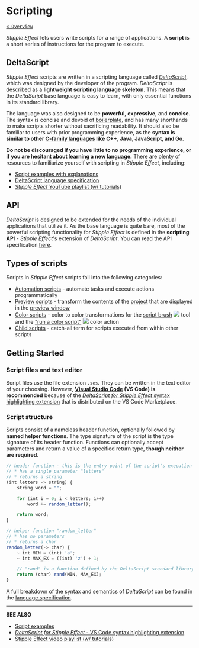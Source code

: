 # Scripting

[`< Overview`](./README.md)

*Stipple Effect* lets users write scripts for a range of applications. A **script** is a short series of instructions for the program to execute.

## DeltaScript

*Stipple Effect* scripts are written in a scripting language called [*DeltaScript*](https://github.com/jbunke/deltascript), which was designed by the developer of the program. *DeltaScript* is described as a **lightweight scripting language skeleton**. This means that the *DeltaScript* base language is easy to learn, with only essential functions in its standard library. <!-- TODO - standard library link -->

The language was also designed to be **powerful**, **expressive**, and **concise**. The syntax is concise and devoid of [boilerplate](https://en.wikipedia.org/wiki/Boilerplate_code), and has many shorthands to make scripts shorter without sacrificing readability. It should also be familiar to users with prior programming experience, as the **syntax is similar to other [C-family languages](https://en.wikipedia.org/wiki/List_of_C-family_programming_languages) like C++, Java, JavaScript, and Go**.

**Do not be discouraged if you have little to no programming experience, or if you are hesitant about learning a new language.** There are plenty of resources to familiarize yourself with scripting in _Stipple Effect_, including:

* [Script examples with explanations](https://github.com/jbunke/se-script-examples)
* [DeltaScript language specification](https://github.com/jbunke/deltascript/blob/master/docs/lang-spec.md)
* [*Stipple Effect* YouTube playlist (w/ tutorials)](https://www.youtube.com/playlist?list=PLy71S74rTLnPEwYYtAXvh2er8QBvWIwRL)

## API

*DeltaScript* is designed to be extended for the needs of the individual applications that utilize it. As the base language is quite bare, most of the powerful scripting functionality for *Stipple Effect* is defined in the **scripting API** - *Stipple Effect*'s extension of *DeltaScript*. You can read the API specification [here](../api/).

## Types of scripts

Scripts in *Stipple Effect* scripts fall into the following categories:

* [Automation scripts](./automation-scripts.md) - automate tasks and execute actions programmatically
* [Preview scripts](./preview-scripts.md) - transform the contents of the [project](./project.md) that are displayed in the [preview window](./preview-window.md)
* [Color scripts](./color-scripts.md) - color to color transformations for the [script brush](./script-brush.md) ![](https://raw.githubusercontent.com/jbunke/stipple-effect/master/res/icons/script_brush.png) tool and the ["run a color script"](./color-actions.md#run-a-color-script) ![](https://raw.githubusercontent.com/jbunke/stipple-effect/master/res/icons/color_script.png) color action
* [Child scripts](./child-scripts.md) - catch-all term for scripts executed from within other scripts

## Getting Started

### Script files and text editor

Script files use the file extension `.ses`. They can be written in the text editor of your choosing. However, **[Visual Studio Code](https://code.visualstudio.com/) (VS Code) is recommended** because of the [*DeltaScript for Stipple Effect* syntax highlighting extension](https://marketplace.visualstudio.com/items?itemName=jordanbunke.deltascript-for-stipple-effect) that is distributed on the VS Code Marketplace.

### Script structure

Scripts consist of a nameless header function, optionally followed by **named helper functions**. The type signature of the script is the type signature of its header function. Functions can optionally accept parameters and return a value of a specified return type, **though neither are required**.

```js
// header function - this is the entry point of the script's execution
// * has a single parameter "letters"
// * returns a string
(int letters -> string) {
    string word = "";

    for (int i = 0; i < letters; i++)
        word += random_letter();

    return word;
}

// helper function "random_letter"
// * has no parameters
// * returns a char
random_letter(-> char) {
    ~ int MIN = (int) 'a';
    ~ int MAX_EX = ((int) 'z') + 1;

    // "rand" is a function defined by the DeltaScript standard library
    return (char) rand(MIN, MAX_EX);
}
```

A full breakdown of the syntax and semantics of *DeltaScript* can be found in the [language specification](https://github.com/jbunke/deltascript/blob/master/docs/lang-spec.md).

---

**SEE ALSO**

* [Script examples](https://github.com/jbunke/se-script-examples)
* [*DeltaScript for Stipple Effect* - VS Code syntax highlighting extension](https://marketplace.visualstudio.com/items?itemName=jordanbunke.deltascript-for-stipple-effect)
* [Stipple Effect video playlist (w/ tutorials)](https://www.youtube.com/playlist?list=PLy71S74rTLnPEwYYtAXvh2er8QBvWIwRL)
